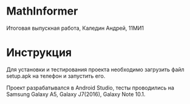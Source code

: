 # MathInformer
Итоговая выпускная работа, Каледин Андрей, 11МИ1

# Инструкция
Для установки и тестирования проекта необходимо загрузить файл setup.apk на телефон и запустить его.

Проект разрабатывался в Android Studio, тесты проводились на Samsung Galaxy A5, Galaxy J7(2016), Galaxy Note 10.1.
